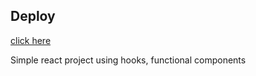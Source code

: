 ## Deploy
[click here](https://andrewhelix.github.io/Shop/)

Simple react project using hooks, functional components
